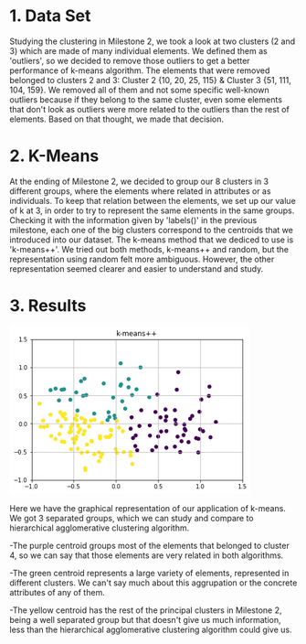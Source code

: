 
# 1. Data Set

Studying the clustering in Milestone 2, we took a look at two clusters (2 and 3) which are made of many individual elements. We defined them as 'outliers', so we decided to remove those outliers to get a better performance of k-means algorithm.
The elements that were removed belonged to clusters 2 and 3: Cluster 2 {10, 20, 25, 115} & Cluster 3 {51, 111, 104, 159}. We removed all of them and not some specific well-known outliers because if they belong to the same cluster, even some elements that don't look as outliers were more related to the outliers than the rest of elements. Based on that thought, we made that decision.

# 2. K-Means

At the ending of Milestone 2, we decided to group our 8 clusters in 3 different groups, where the elements where related in attributes or as individuals. To keep that relation between the elements, we set up our value of k at 3, in order to try to represent the same elements in the same groups. Checking it with the information given by 'labels()' in the previous milestone, each one of the big clusters correspond to the centroids that we introduced into our dataset.
The k-means method that we dediced to use is 'k-means++'. We tried out both methods, k-means++ and random, but the representation using random felt more ambiguous. However, the other representation seemed clearer and easier to understand and study.

# 3. Results

![K-Means++](https://github.com/CarlosCordoba96/Machine-Learning-techniques/blob/master/Milestone3/Images/k-means%2B%2B.png)

Here we have the graphical representation of our application of k-means. We got 3 separated groups, which we can study and compare to hierarchical agglomerative clustering algorithm.

-The purple centroid groups most of the elements that belonged to cluster 4, so we can say that those elements are very related in both algorithms.

-The green centroid represents a large variety of elements, represented in different clusters. We can't say much about this aggrupation or the concrete attributes of any of them.

-The yellow centroid has the rest of the principal clusters in Milestone 2, being a well separated group but that doesn't give us much information, less than the hierarchical agglomerative clustering algorithm could give us.
